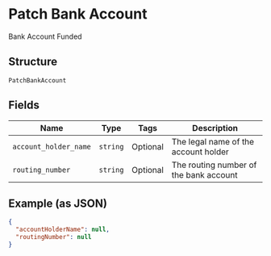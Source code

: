 
# Patch Bank Account

Bank Account Funded

## Structure

`PatchBankAccount`

## Fields

| Name | Type | Tags | Description |
|  --- | --- | --- | --- |
| `account_holder_name` | `string` | Optional | The legal name of the account holder |
| `routing_number` | `string` | Optional | The routing number of the bank account |

## Example (as JSON)

```json
{
  "accountHolderName": null,
  "routingNumber": null
}
```

